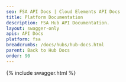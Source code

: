 ```yaml
---
seo: FSA API Docs | Cloud Elements API Docs
title: Platform Documentation
description: FSA Hub API Documentation.
layout: swagger-only
apis: API Docs
platform: fsa
breadcrumbs: /docs/hubs/hub-docs.html
parent: Back to Hub Docs
order: 90
---
```


{% include swagger.html %}


